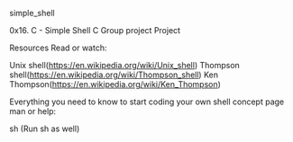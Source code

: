 simple_shell

0x16. C - Simple Shell C Group project Project

Resources Read or watch:

Unix shell(https://en.wikipedia.org/wiki/Unix_shell) Thompson shell(https://en.wikipedia.org/wiki/Thompson_shell) Ken Thompson(https://en.wikipedia.org/wiki/Ken_Thompson)

Everything you need to know to start coding your own shell concept page man or help:

sh (Run sh as well)
